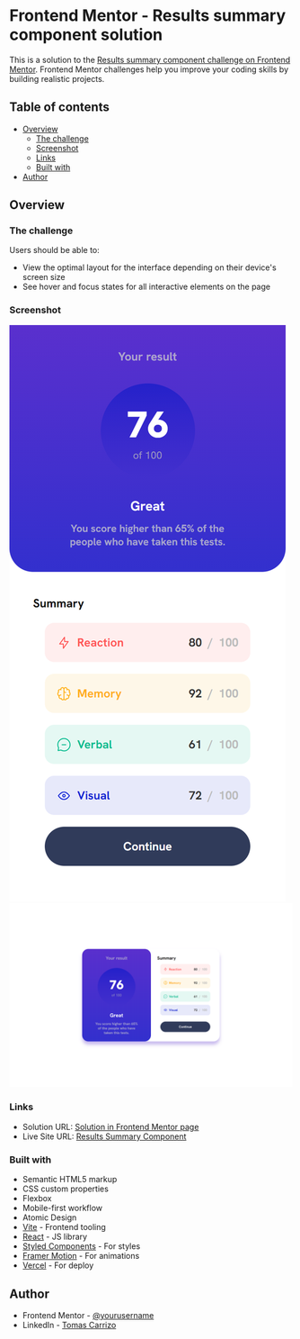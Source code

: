 # Frontend Mentor - Results summary component solution

This is a solution to the [Results summary component challenge on Frontend Mentor](https://www.frontendmentor.io/challenges/results-summary-component-CE_K6s0maV). Frontend Mentor challenges help you improve your coding skills by building realistic projects. 

## Table of contents

- [Overview](#overview)
  - [The challenge](#the-challenge)
  - [Screenshot](#screenshot)
  - [Links](#links)
  - [Built with](#built-with)
- [Author](#author)

## Overview

### The challenge

Users should be able to:

- View the optimal layout for the interface depending on their device's screen size
- See hover and focus states for all interactive elements on the page

### Screenshot

![](./phone.png)
![](./desktop.png)

### Links

- Solution URL: [Solution in Frontend Mentor page](https://your-solution-url.com)
- Live Site URL: [Results Summary Component](https://frontend-mentor-summary.vercel.app/)

### Built with

- Semantic HTML5 markup
- CSS custom properties
- Flexbox
- Mobile-first workflow
- Atomic Design
- [Vite](https://vitejs.dev/) - Frontend tooling
- [React](https://reactjs.org/) - JS library
- [Styled Components](https://styled-components.com/) - For styles
- [Framer Motion](https://www.framer.com/motion/) - For animations
- [Vercel](https://vercel.com/) - For deploy

## Author

- Frontend Mentor - [@yourusername](https://www.frontendmentor.io/profile/tomascarrizodev)
- LinkedIn - [Tomas Carrizo](https://www.linkedin.com/in/tomascarrizodev/)